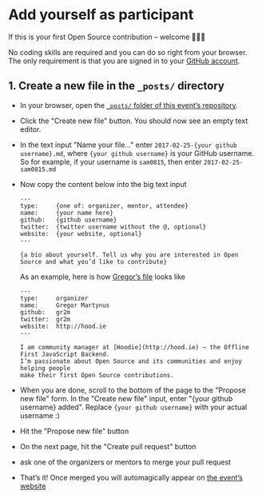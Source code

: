 # Add yourself as participant

If this is your first Open Source contribution – welcome 🎉✨🎊

No coding skills are required and you can do so right from your browser.
The only requirement is that you are signed in to your [GitHub account](github.com/join).

## 1. Create a new file in the `_posts/` directory

- In your browser, open the [`_posts/` folder of this event’s repository](https://github.com/welcome-to-open-source/ucla/tree/gh-pages/_posts).
- Click the "Create new file" button. You should now see an empty text editor.
- In the text input "Name your file..." enter `2017-02-25-{your github username}.md`,
  where `{your github username}` is your GitHub username. So for example, if your
  username is `sam0815`, then enter `2017-02-25-sam0815.md`
- Now copy the content below into the big text input

  ```
  ---
  type:     {one of: organizer, mentor, attendee}
  name:     {your name here}
  github:   {github username}
  twitter:  {twitter username without the @, optional}
  website:  {your website, optional}
  ---

  {a bio about yourself. Tell us why you are interested in Open Source and what you’d like to contribute}
  ```

  As an example, here is how [Gregor’s file](https://raw.githubusercontent.com/welcome-to-open-source/ucla/gh-pages/_posts/2017-02-25-gr2m.md) looks like

  ```
  ---
  type:     organizer
  name:     Gregor Martynus
  github:   gr2m
  twitter:  gr2m
  website:  http://hood.ie
  ---

  I am community manager at [Hoodie](http://hood.ie) – the Offline First JavaScript Backend.
  I’m passionate about Open Source and its communities and enjoy helping people
  make their first Open Source contributions.
  ```

- When you are done, scroll to the bottom of the page to the "Propose new file" form.
  In the "Create new file" input, enter "{your github username} added". Replace `{your github username}`
  with your actual username :)
- Hit the "Propose new file" button
- On the next page, hit the "Create pull request" button
- ask one of the organizers or mentors to merge your pull request
- That’s it! Once merged you will automagically appear on [the event’s website](https://welcome-to-open-source.github.io/ucla)
